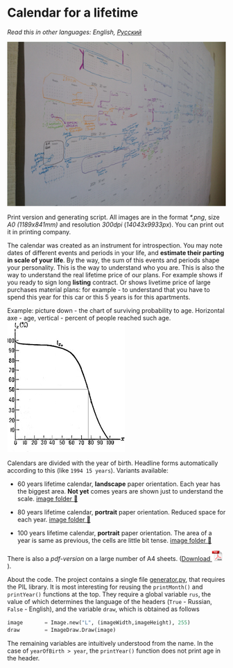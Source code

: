 # Calendar for a lifetime #

*Read this in other languages: English, [Русский](README.ru.md)*

<img src="https://raw.githubusercontent.com/notdest/png-many-years-calendar/master/img/foto.JPG" alt="example of calendar">

Print version and generating script. All images are in the format *\*.png*, size *A0 (1189x841mm)* and resolution *300dpi* (*14043x9933px*). You can print out it in printing company.

The calendar was created as an instrument for introspection. You may note dates of different events and periods in your life, and **estimate their parting in scale of your life**. By the way, the sum of this events and periods shape your personality. This is the way to understand who you are. This is also the way to understand the real lifetime price of our plans. For example shows if you ready to sign long **listing** contract. Or shows livetime price of large purchases material plans: for example - to understand that you have to spend this year for this car or this 5 years is for this apartments.

Example: picture down - the chart of surviving probability to age. Horizontal axe - age, vertical - percent of people reached such age.<br>
 <img src="img/chart.png" alt="probability chart for survival">

Calendars are divided with the year of birth. Headline forms automatically according to this (like `1994 15 years`). Variants available:

* 60 years lifetime calendar, **landscape** paper orientation. Each year has the biggest area. **Not yet** comes years are shown just to understand the scale. <a href="https://github.com/notdest/png-many-years-calendar-output/tree/master/result/eng/60" target="_blank">image folder :open_file_folder:</a>

* 80 years lifetime calendar, **portrait** paper orientation. Reduced space for each year. <a href="https://github.com/notdest/png-many-years-calendar-output/tree/master/result/eng/80" target="_blank">image folder :open_file_folder:</a>

* 100 years lifetime calendar, **portrait** paper orientation. The area of a year is same as previous, the cells are little bit tense. <a href="https://github.com/notdest/png-many-years-calendar-output/tree/master/result/eng/100" target="_blank">image folder :open_file_folder:</a>

There is also a *pdf-version* on a large number of A4 sheets. ([Download <img src="img/pdf-icon.png" alt="pdf"  height="25" />](https://github.com/notdest/png-many-years-calendar-output/raw/master/result/A4.pdf)).

About the code. The project contains a single file [generator.py](generator.py), that requires the PIL library. It is most interesting for reusing the `printMonth()` and `printYear()` functions at the top. They require a global variable `rus`, the value of which determines the language of the headers (`True` - Russian, `False` - English), and the variable `draw`, which is obtained as follows
```python
image       = Image.new("L", (imageWidth,imageHeight), 255)
draw        = ImageDraw.Draw(image)
```
The remaining variables are intuitively understood from the name. In the case of `yearOfBirth > year`, the `printYear()` function does not print age in the header.